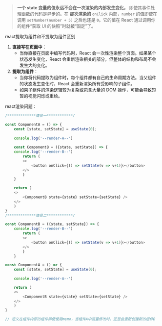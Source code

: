 > **一个 state 变量的值永远不会在一次渲染的内部发生变化，** 即使其事件处理函数的代码是异步的。在 **那次渲染的** `onClick` 内部，`number` 的值即使在调用 `setNumber(number + 5)` 之后也还是 `0`。它的值在 React 通过调用你的组件“获取 UI 的快照”时就被“固定”了。

react提取为组件和不提取为组件区别

1. **直接写在页面中**：
    - 当你直接在页面中编写代码时，React 会一次性渲染整个页面。如果某个状态发生变化，React 会重新渲染相关的部分，但整体的结构和布局不会发生大的变化。
2. **提取为组件**：
    - 当你将代码提取为组件时，每个组件都有自己的生命周期方法。当父组件的状态发生变化时，React 会重新渲染所有受影响的子组件。
    - 如果子组件的渲染逻辑较为复杂或包含大量的 DOM 操作，可能会导致短暂的视觉闪烁或重绘。

react渲染问题：


```javascript
/*************情景一************/

const ComponentA = () => {
	const [state, setState] = useState(0);
	
	console.log('--render-A--')
	
	const ComponentB = ({state, setState}) => {
	console.log('--render-B--')
		return (
		<>
			<button onClick={() => setState(v => v+1)}></button>
		</>
		)
	}

	return (
	<>
		<ComponentB state={state} setState={setState} />
	</>
	)
}
/*************情景二************/

const ComponentB = ({state, setState}) => {
	console.log('--render-B--')
		return (
		<>
			<button onClick={() => setState(v => v+1)}></button>
		</>
		)
	}

const ComponentA = () => {
	const [state, setState] = useState(0);
	
	console.log('--render-A--')

	return (
	<>
		<ComponentB state={state} setState={setState} />
	</>
	)
}

// 定义在组件内部的组件即使使用memo，当组件A中变量修改时，还是会重新创建新的组件B
```

